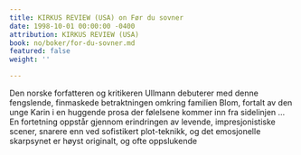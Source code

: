 ```yaml
---
title: KIRKUS REVIEW (USA) on Før du sovner
date: 1998-10-01 00:00:00 -0400
attribution: KIRKUS REVIEW (USA)
book: no/boker/for-du-sovner.md
featured: false
weight: ''

---
```

Den norske forfatteren og kritikeren Ullmann debuterer med denne fengslende, finmaskede betraktningen omkring familien Blom, fortalt av den unge Karin i en huggende prosa der følelsene kommer inn fra sidelinjen … En fortetning oppstår gjennom erindringen av levende, impresjonistiske scener, snarere enn ved sofistikert plot-teknikk, og det emosjonelle skarpsynet er høyst originalt, og ofte oppslukende